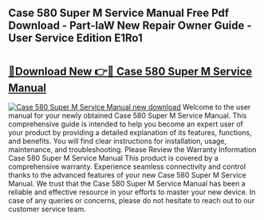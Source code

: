 ## Case 580 Super M Service Manual Free Pdf Download - Part-laW New Repair Owner Guide - User Service Edition E1Ro1

# <h2><a href="http://bc45650.oget.top/?id=Case+580+Super+M+Service+Manual">🔗Download New 👉🔴 Case 580 Super M Service Manual</a></h2>

[![Case 580 Super M Service Manual new download](https://i.imgur.com/5g1atiW.png)](http://bc45650.oget.top/?id=Case+580+Super+M+Service+Manual)
Welcome to the user manual for your newly obtained Case 580 Super M Service Manual. This comprehensive guide is intended to help you become an expert user of your product by providing a detailed explanation of its features, functions, and benefits. You will find clear instructions for installation, usage, maintenance, and troubleshooting. Please Review the Warranty Information Case 580 Super M Service Manual This product is covered by a comprehensive warranty. Experience seamless connectivity and control thanks to the advanced features of your new Case 580 Super M Service Manual. We trust that the Case 580 Super M Service Manual has been a reliable and effective resource in your efforts to master your new device. In case of any queries or concerns, please do not hesitate to reach out to our customer service team.
